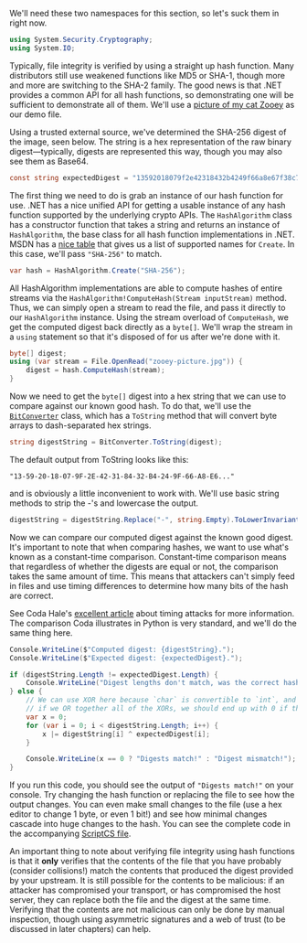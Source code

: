 We'll need these two namespaces for this section, so let's suck them in right now.

```csharp
using System.Security.Cryptography;
using System.IO;
```

Typically, file integrity is verified by using a straight up hash function. Many distributors still use weakened functions like 
MD5 or SHA-1, though more and more are switching to the SHA-2 family. The good news is that .NET provides a common API
for all hash functions, so demonstrating one will be sufficient to demonstrate all of them. We'll use a [picture of 
my cat Zooey][zooey] as our demo file.

Using a trusted external source, we've determined the SHA-256 digest of the image, seen below. The string is a hex representation 
of the raw binary digest&mdash;typically, digests are represented this way, though you may also see them as Base64.

```csharp
const string expectedDigest = "13592018079f2e42318432b4249f66a8e67f38c770be023e6dacac2cac1a201a";
```

The first thing we need to do is grab an instance of our hash function for use. .NET has a nice unified API for
getting a usable instance of any hash function supported by the underlying crypto APIs. The `HashAlgorithm` class
has a constructor function that takes a string and returns an instance of `HashAlgorithm`, the base class for all
hash function implementations in .NET. MSDN has a [nice table][hash table] that gives us a list of supported names 
for `Create`. In this case, we'll pass `"SHA-256"` to match. 

```csharp
var hash = HashAlgorithm.Create("SHA-256");
```

All HashAlgorithm implementations are able to compute hashes of entire streams via the 
`HashAlgorithm!ComputeHash(Stream inputStream)` method. Thus, we can simply open a stream to read the file, and pass
it directly to our `HashAlgorithm` instance. Using the stream overload of `ComputeHash`, we get the computed digest
back directly as a `byte[]`. We'll wrap the stream in a `using` statement so that it's disposed of for us after
we're done with it.

```csharp
byte[] digest;
using (var stream = File.OpenRead("zooey-picture.jpg")) {
    digest = hash.ComputeHash(stream);
}
```

Now we need to get the `byte[]` digest into a hex string that we can use to compare against our known good hash.
To do that, we'll use the [`BitConverter`][bc] class, which has a `ToString` method that will convert byte arrays
to dash-separated hex strings.

```csharp
string digestString = BitConverter.ToString(digest);
```

The default output from ToString looks like this: 

```
"13-59-20-18-07-9F-2E-42-31-84-32-B4-24-9F-66-A8-E6..."
```

and is obviously a little inconvenient to work with. We'll use basic string methods to strip the -'s and
lowercase the output.

```csharp
digestString = digestString.Replace("-", string.Empty).ToLowerInvariant();
```

Now we can compare our computed digest against the known good digest. It's important to note that when
comparing hashes, we want to use what's known as a constant-time comparison. Constant-time comparison means
that regardless of whether the digests are equal or not, the comparison takes the same amount of time. This
means that attackers can't simply feed in files and use timing differences to determine how many bits of
the hash are correct. 

See Coda Hale's [excellent article][coda] about timing attacks for more information. The comparison Coda illustrates
in Python is very standard, and we'll do the same thing here.

```csharp
Console.WriteLine($"Computed digest: {digestString}.");
Console.WriteLine($"Expected digest: {expectedDigest}.");

if (digestString.Length != expectedDigest.Length) {
    Console.WriteLine("Digest lengths don't match, was the correct hash function used?");
} else {
    // We can use XOR here because `char` is convertible to `int`, and `a XOR a` is always 0. Thus,
    // if we OR together all of the XORs, we should end up with 0 if there were no differences.
    var x = 0;
    for (var i = 0; i < digestString.Length; i++) {
        x |= digestString[i] ^ expectedDigest[i]; 
    }

    Console.WriteLine(x == 0 ? "Digests match!" : "Digest mismatch!");
}
```

If you run this code, you should see the output of `"Digests match!"` on your console. Try changing
the hash function or replacing the file to see how the output changes. You can even make small
changes to the file (use a hex editor to change 1 byte, or even 1 bit!) and see how minimal
changes cascade into huge changes to the hash. You can see the complete code in the accompanying
[ScriptCS file][csx]. 

An important thing to note about verifying file integrity using hash functions is that it **only** verifies that
the contents of the file that you have probably (consider collisions!) match the contents that produced the digest
provided by your upstream. It is still possible for the contents to be malicious: if an attacker has compromised
your transport, or has compromised the host server, they can replace both the file and the digest at the same time.
Verifying that the contents are not malicious can only be done by manual inspection, though using asymmetric signatures
and a web of trust (to be discussed in later chapters) can help.

[hash table]: https://msdn.microsoft.com/en-us/library/wet69s13(v=vs.110).aspx
[zooey]: zooey-picture.jpg
[bc]: https://msdn.microsoft.com/en-us/library/system.bitconverter(v=vs.110).aspx
[coda]: https://codahale.com/a-lesson-in-timing-attacks/
[csx]: verifying-file-integrity.csx